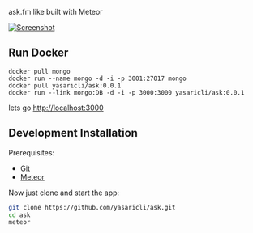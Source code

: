ask.fm like built with Meteor

[![Screenshot][screenshot]][site]

## Run Docker
    docker pull mongo
    docker run --name mongo -d -i -p 3001:27017 mongo
    docker pull yasaricli/ask:0.0.1
    docker run --link mongo:DB -d -i -p 3000:3000 yasaricli/ask:0.0.1

lets go [http://localhost:3000](http://localhost:3000)

## Development Installation

Prerequisites:

* [Git](http://git-scm.com/book/en/v2/Getting-Started-Installing-Git)
* [Meteor](https://www.meteor.com/install)

Now just clone and start the app:

```sh
git clone https://github.com/yasaricli/ask.git
cd ask
meteor
```

[screenshot]: https://github.com/yasaricli/ask/blob/develop/public/images/screenshot.png
[site]: http://www.pecord.com
